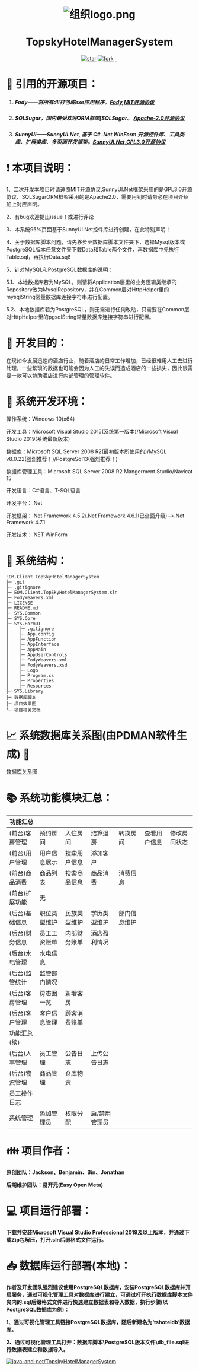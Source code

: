 <h1 align="center"><img src="https://foruda.gitee.com/avatar/1677165732744604624/7158691_java-and-net_1677165732.png!avatar100" alt="组织logo.png" /></h1>
<h1 align="center">TopskyHotelManagerSystem</h1>
<p align="center">
	<a href='https://gitee.com/java-and-net/TopskyHotelManagerSystem/stargazers'><img src='https://gitee.com/java-and-net/TopskyHotelManagerSystem/badge/star.svg?theme=dark' alt='star'></img></a>
        <a href='https://gitee.com/java-and-net/TopskyHotelManagerSystem/fork'><img src='https://gitee.com/java-and-net/TopskyHotelManagerSystem/badge/fork.svg?theme=dark' alt='fork'></img></a>
        <a href='https://img.shields.io/travis/antvis/g2.svg'><img src="https://img.shields.io/travis/antvis/g2.svg" alt=""></img>
        <a href='https://img.shields.io/badge/license-MIT-000000.svg'><img src="https://img.shields.io/badge/license-MIT-000000.svg" alt=""></img></a>
        <a href='https://img.shields.io/badge/language-C#-red.svg'><img src="https://img.shields.io/badge/language-CSharp-red.svg" alt=""></img></a>
</p>

#  :pray: 引用的开源项目：

1. ##### Fody——将所有dll打包成exe应用程序。[Fody,MIT开源协议](https://github.com/Fody/Fody)      

2. ##### SQLSugar，国内最受欢迎ORM框架[SQLSugar。 [Apache-2.0开源协议](https://gitee.com/dotnetchina/SqlSugar) 

3. ##### SunnyUI——SunnyUI.Net, 基于 C# .Net WinForm 开源控件库、工具类库、扩展类库、多页面开发框架。[SunnyUI.Net,GPL3.0开源协议](https://gitee.com/yhuse/SunnyUI)

#  :exclamation: 本项目说明：

1、二次开发本项目时请遵照MIT开源协议,SunnyUI.Net框架采用的是GPL3.0开源协议、SQLSugarORM框架采用的是Apache2.0，需要用到时请务必在项目介绍加上对应声明。

2、有bug欢迎提出issue！或进行评论

3、本系统95%页面基于SunnyUI.Net控件库进行创建，在此特别声明！

4、关于数据库脚本问题，请先移步至数据库脚本文件夹下，选择Mysql版本或PostgreSQL版本任意文件夹下载Data和Table两个文件，再数据库中先执行Table.sql，再执行Data.sql!

5、针对MySQL和PostgreSQL数据库的说明：

​		5.1、本地数据库若为MySQL，则请将Application层里的业务逻辑类继承的Repository改为MysqlRepository，并在Common层对HttpHelper里的mysqlString常量数据库连接字符串进行配置。

​		5.2、本地数据库若为PostgreSQL，则无需进行任何改动，只需要在Common层对HttpHelper里的pgsqlString常量数据库连接字符串进行配置。

#  :thought_balloon: 开发目的：

在现如今发展迅速的酒店行业，随着酒店的日常工作增加，已经很难用人工去进行处理，一些繁琐的数据也可能会因为人工的失误而造成酒店的一些损失，因此很需要一款可以协助酒店进行内部管理的管理软件。

#  :mag_right: 系统开发环境：

操作系统：Windows 10(x64)

开发工具：Microsoft Visual Studio 2015(系统第一版本)/Microsoft Visual Studio 2019(系统最新版本)

数据库：Microsoft SQL Server 2008 R2(最初版本所使用的)/MySQL v8.0.22(强烈推荐！)/PostgreSql13(强烈推荐！)

数据库管理工具：Microsoft SQL Server 2008 R2 Mangerment Studio/Navicat 15

开发语言：C#语言、T-SQL语言

开发平台：.Net

开发框架：.Net Framework 4.5.2/.Net Framework 4.6.1(已全面升级)——>.Net Framework 4.7.1

开发技术：.NET WinForm

#  :open_file_folder: 系统结构：
```tree
EOM.Client.TopSkyHotelManagerSystem
├─ .git
├─ .gitignore
├─ EOM.Client.TopSkyHotelManagerSystem.sln
├─ FodyWeavers.xml
├─ LICENSE
├─ README.md
├─ SYS.Common
├─ SYS.Core
├─ SYS.FormUI
│    ├─ .gitignore
│    ├─ App.config
│    ├─ AppFunction
│    ├─ AppInterface
│    ├─ AppMain
│    ├─ AppUserControls
│    ├─ FodyWeavers.xml
│    ├─ FodyWeavers.xsd
│    ├─ Logo
│    ├─ Program.cs
│    ├─ Properties
│    ├─ Resources
├─ SYS.Library
├─ 数据库脚本
├─ 项目效果图
└─ 项目相关文档
```

#  :chart_with_upwards_trend: 系统数据库关系图(由PDMAN软件生成) :loudspeaker: 
[数据库关系图](https://oscode.top/project/tshotel/db_design.html)

#  :books: 系统功能模块汇总：

| 功能汇总     |        |        |        |      |        |        |
|----------|--------|--------|--------|------|--------|--------|
| (前台)客房管理 | 预约房间   | 入住房间   | 结算退房   | 转换房间 | 查看用户信息 | 修改房间状态 |
| (前台)用户管理 | 用户信息展示 | 搜索用户信息 | 添加客户   |      |        |        |
| (前台)商品消费 | 商品列表   | 搜索商品信息 | 商品消费   | 消费信息 |        |        |
| (前台)扩展功能 | 无      |        |        |      |        |        |
| (后台)基础信息 | 职位类型维护 | 民族类型维护 | 学历类型维护 | 部门信息维护 | | |
| (后台)财务信息 | 员工工资账单 | 内部财务账单 | 酒店盈利情况 |      |        |        |
| (后台)水电管理 | 水电信息 |        |        |      |        |        |
| (后台)监管统计 | 监管部门情况 |        |        |      |        |        |
| (后台)客房管理 | 房态图一览 | 新增客房 |        |      |        |        |
| (后台)客户管理 | 客户信息管理 | 顾客消费账单 |        |      |        |        |
| 功能汇总(续)  |      |        |   |   |   |   |
| (后台)人事管理 | 员工管理 | 公告日志 | 上传公告日志 |   |   |   |
| (后台)物资管理 | 商品管理 | 仓库物资   |   |   |   |   |
| 员工操作日志   |      |        |   |   |   |   |
| 系统管理 | 添加管理员 | 权限分配 | 启/禁用管理员 | | | |


#  :family: 项目作者：

**原创团队：Jackson、Benjamin、Bin、Jonathan**

**后期维护团队：易开元(Easy Open Meta)**

#  :computer: 项目运行部署：

**下载并安装Microsoft Visual Studio Professional 2019及以上版本，并通过下载Zip包解压，打开.sln后缀格式文件运行。**

#  :inbox_tray: 数据库运行部署(本地)：

**作者及开发团队强烈建议使用PostgreSQL数据库，安装PostgreSQL数据库并开启服务，通过可视化管理工具对数据库进行建立，可通过打开执行数据库脚本文件夹内的.sql后缀格式文件进行快速建立数据表和导入数据，执行步骤(以PostgreSQL数据库为例)：**

**1、通过可视化管理工具链接PostgreSQL数据库，随后新建名为‘tshoteldb’数据库。**

**2、通过可视化管理工具打开：数据库脚本\PostgreSQL版本文件\db_file.sql进行数据表建立和数据导入。**

[![java-and-net/TopskyHotelManagerSystem](https://gitee.com/java-and-net/TopskyHotelManagerSystem/widgets/widget_card.svg?colors=4183c4,ffffff,ffffff,e3e9ed,666666,9b9b9b)](https://gitee.com/java-and-net/TopskyHotelManagerSystem)